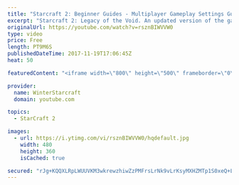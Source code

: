 ```yaml
---
title: "Starcraft 2: Beginner Guides - Multiplayer Gameplay Settings Guide and Recommendations (Updated)"
excerpt: "Starcraft 2: Legacy of the Void. An updated version of the gameplay/controls and region settings guide for Legacy of the Void, going over the changes and reiterating my recommended settings, as well as the settings I use as a Grandmaster player.  Thanks for watching and hope you enjoy!  I am a Grandmasters"
originalUrl: https://youtube.com/watch?v=rsznBIWVVW0
type: video
price: Free
length: PT9M6S
publishedDateTime: 2017-11-19T17:06:45Z
heat: 50

featuredContent: "<iframe width=\"800\" height=\"500\" frameborder=\"0\" src=\"https://www.youtube.com/embed/rsznBIWVVW0\" allow=\"accelerometer; autoplay; encrypted-media; gyroscope; picture-in-picture\" allowfullscreen></iframe>"

provider:
  name: WinterStarcraft
  domain: youtube.com

topics:
  - StarCraft 2

images:
  - url: https://i.ytimg.com/vi/rsznBIWVVW0/hqdefault.jpg
    width: 480
    height: 360
    isCached: true

secured: "rJg+KQQXLRpLWUUVKM3wkrewzhiwZzPMFrsLrNk9vLrKsyMXHZMTp1S0xeQ+Lo1cefF5/0tP7X+wRaZm7lCY3FGVtqBovhuINlkumVRTFjp/l/W5j3eqH38+nu8mqEp5z1ODvE77AllmdHyNN7GBQ9U/9N+vYydCl9wdLkB+pMW8Ykd2aluGQ/9wUKZTlFwTUhjISVklzYJfIFO3kXTdwLMvR3njWkzY84IP2OI380Vw3WnFQZpOuwu0BqiJiem7LdLrDD6BSKvSMChpqjkhJ3bSJZj9n14NzD8Usl2zx+OZJ0WEngn5fqRvnFXt589AFPMkFhzl1MWTBn5H5h2Cq/x/h3rtdyhuFLaU+Of/qOrPOPpooIz8/FiPBhfjT7S02r/veXY6hPaRNdDdvj0YinS0+4LI3dWjx6uqM5IBV5w=;+z1DA9Qqd6XAJ3VN3PPkmg=="
---
```


